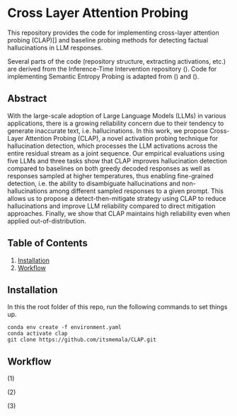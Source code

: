 # Cross Layer Attention Probing

This repository provides the code for implementing cross-layer attention probing (CLAP)[] and baseline probing methods for detecting factual hallucinations in LLM responses.

Several parts of the code (repository structure, extracting activations, etc.) are derived from the Inference-Time Intervention repository (). Code for implementing Semantic Entropy Probing is adapted from () and ().
<!-- Code for implementing SupCon loss is adapted from (). -->

## Abstract
With the large-scale adoption of Large Language Models (LLMs) in various applications, there is a growing reliability concern due to their tendency to generate inaccurate text, i.e. hallucinations. In this work, we propose Cross-Layer Attention Probing (CLAP), a novel activation probing technique for hallucination detection, which
processes the LLM activations across the entire residual stream as a joint sequence. Our empirical evaluations using five LLMs and three tasks show that CLAP improves hallucination detection compared to baselines on both greedy decoded responses as well as responses sampled at higher temperatures, thus enabling fine-grained
detection, i.e. the ability to disambiguate hallucinations and non-hallucinations among different sampled responses to a given prompt. This allows us to propose a detect-then-mitigate strategy using CLAP to reduce hallucinations and improve LLM reliability compared to direct mitigation approaches. Finally, we show that CLAP maintains
high reliability even when applied out-of-distribution.


## Table of Contents
1. [Installation](#installation)
2. [Workflow](#workflow)
<!-- 3. [How to Cite](#how-to-cite) -->


## Installation
In this the root folder of this repo, run the following commands to set things up.
```
conda env create -f environment.yaml
conda activate clap
git clone https://github.com/itsmemala/CLAP.git
```


## Workflow

(1) 

(2) 

(3) 


<!-- ## How to Cite

```

``` -->
